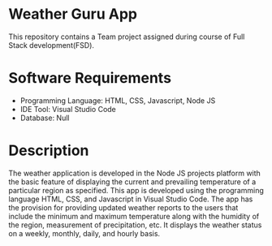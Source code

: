 # Weather Guru App
This repository contains a Team project assigned during course of Full Stack development(FSD).


# Software Requirements
* Programming Language: HTML, CSS, Javascript, Node JS
* IDE Tool: Visual Studio Code
* Database: Null

# Description
The weather application is developed in the Node JS projects platform with the basic feature of displaying the current and prevailing temperature of a particular region as specified. This app is developed using the programming language HTML, CSS, and Javascript in Visual Studio Code. The app has the provision for providing updated weather reports to the users that include the minimum and maximum temperature along with the humidity of the region, measurement of precipitation, etc. It displays the weather status on a weekly, monthly, daily, and hourly basis.
